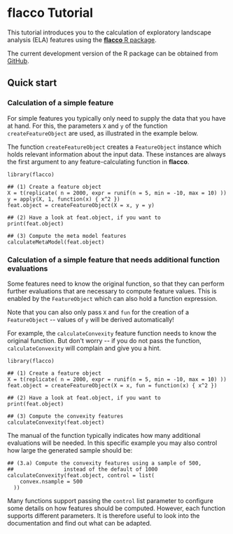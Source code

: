 # flacco Tutorial

This tutorial introduces you to the calculation of exploratory landscape analysis (ELA) features using the [**flacco** R package](https://github.com/kerschke/flacco).

The current development version of the R package can be obtained from [GitHub](https://github.com/kerschke/flacco).

## Quick start

### Calculation of a simple feature

For simple features you typically only need to supply the data that you have at hand. For this, the parameters `X` and `y` of the function `createFeatureObject` are used, as illustrated in the example below.

The function `createFeatureObject` creates a `FeatureObject` instance which holds relevant information about the input data. These instances are always the first argument to any feature-calculating function in **flacco**.

```{r}
library(flacco)

## (1) Create a feature object
X = t(replicate( n = 2000, expr = runif(n = 5, min = -10, max = 10) ))
y = apply(X, 1, function(x) { x^2 })
feat.object = createFeatureObject(X = x, y = y)

## (2) Have a look at feat.object, if you want to
print(feat.object)

## (3) Compute the meta model features
calculateMetaModel(feat.object)
```



### Calculation of a simple feature that needs additional function evaluations

Some features need to know the original function, so that they can perform further evaluations that are necessary to compute feature values. This is enabled by the `FeatureObject` which can also hold a function expression.

Note that you can also only pass `X` and `fun` for the creation of a `FeatureObject` -- values of `y` will be derived automatically!

For example, the `calculateConvexity` feature function needs to know the original function. But don't worry -- if you do not pass the function, `calculateConvexity` will complain and give you a hint.

```{r}
library(flacco)

## (1) Create a feature object
X = t(replicate( n = 2000, expr = runif(n = 5, min = -10, max = 10) ))
feat.object = createFeatureObject(X = x, fun = function(x) { x^2 })

## (2) Have a look at feat.object, if you want to
print(feat.object)

## (3) Compute the convexity features
calculateConvexity(feat.object)
```

The manual of the function typically indicates how many additional evaluations will be needed. In this specific example you may also control how large the generated sample should be:

```{r}
## (3.a) Compute the convexity features using a sample of 500, 
##                instead of the default of 1000
calculateConvexity(feat.object, control = list(
    convex.nsample = 500
  ))
```

Many functions support passing the `control` list parameter to configure some details on how features should be computed. However, each function supports different parameters. It is therefore useful to look into the documentation and find out what can be adapted.

